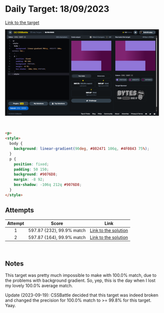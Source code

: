 # Daily Target: 18/09/2023

[Link to the target](https://cssbattle.dev/play/x0L7nQMy9Cmd959zZbEW)

![img](../images/target-solution/daily-target_2023-09-18.png)

<br>

```html
<p>
<style>
  body {
    background: linear-gradient(90deg, #802471 106q, #4F0843 75%);
  }
  p {
    position: fixed;
    padding: 50 150;
    background: #9076D8;
    margin: -8 92;
    box-shadow: -106q 212q #9076D8;
  }
</style>
```

## Attempts
| Attempt | Score | Link |
|:-:|:-:|:-:|
| 1 | 597.87 {232}, 99.9% match | [Link to the solution](../html/daily-target_2023-09-18_attempt-01.html) |
| 2 | 597.87 {164}, 99.9% match | [Link to the solution](../html/daily-target_2023-09-18_attempt-02.html) |

<br>

## Notes
This target was pretty much impossible to make with 100.0% match, due to the problems with background gradient. So, yep, this is the day when I lost my lovely 100.0% average match.

Update (2023-09-19): CSSBattle decided that this target was indeed broken and changed the precision for 100.0% match to >= 99.8% for this target. Yaay.